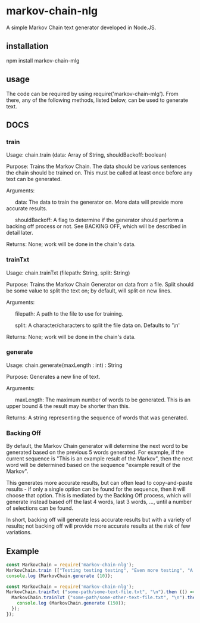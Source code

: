# markov-chain-nlg
A simple Markov Chain text generator developed in Node.JS.


## installation
npm install markov-chain-mlg

## usage
The code can be required by using require('markov-chain-mlg'). From there, any of the following methods, listed below, can be used to generate text.


## DOCS

### train
  Usage: chain.train (data: Array of String, shouldBackoff: boolean)

  Purpose: Trains the Markov Chain. The data should be various sentences the chain should be trained on. This must be called at least once before any text can be generated.

  Arguments:

  &nbsp;&nbsp;&nbsp;&nbsp;&nbsp;&nbsp;data: The data to train the generator on. More data will provide more accurate results.

  &nbsp;&nbsp;&nbsp;&nbsp;&nbsp;&nbsp;shouldBackoff: A flag to determine if the generator should perform a backing off process or not. See BACKING OFF, which will be described in detail later.

  Returns: None; work will be done in the chain's data.

### trainTxt
  Usage: chain.trainTxt (filepath: String, split: String)

  Purpose: Trains the Markov Chain Generator on data from a file. Split should be some value to split the text on; by default, will split on new lines.

  Arguments:

  &nbsp;&nbsp;&nbsp;&nbsp;&nbsp;&nbsp;filepath: A path to the file to use for training.

  &nbsp;&nbsp;&nbsp;&nbsp;&nbsp;&nbsp;split: A character/characters to split the file data on. Defaults to '\n'

  Returns: None; work will be done in the chain's data.

### generate
  Usage: chain.generate(maxLength : int) : String

  Purpose: Generates a new line of text.

  Arguments:

  &nbsp;&nbsp;&nbsp;&nbsp;&nbsp;&nbsp;maxLength: The maximum number of words to be generated. This is an upper bound & the result may be shorter than this.

  Returns: A string representing the sequence of words that was generated.

### Backing Off
  By default, the Markov Chain generator will determine the next word to be generated based on the previous 5 words generated. For example, if the current sequence is "This is an example result of the Markov", then the next word will be determined based on the sequence "example result of the Markov".

  This generates more accurate results, but can often lead to copy-and-paste results - if only a single option can be found for the sequence, then it will choose that option. This is mediated by the Backing Off process, which will generate instead based off the last 4 words, last 3 words, ..., until a number of selections can be found.

  In short, backing off will generate less accurate results but with a variety of results; not backing off will provide more accurate results at the risk of few variations.

## Example
```javascript
const MarkovChain = require('markov-chain-nlg');
MarkovChain.train (["Testing testing testing", "Even more testing", "A final test"], true);
console.log (MarkovChain.generate (10));
```

```javascript
const MarkovChain = require('markov-chain-nlg');
MarkovChain.trainTxt ("some-path/some-text-file.txt", "\n").then (() => {
  MarkovChain.trainTxt ("some-path/some-other-text-file.txt", "\n").then (() => {
    console.log (MarkovChain.generate (150));
  });
});
```

